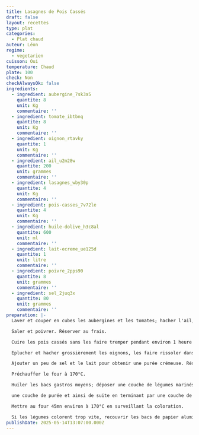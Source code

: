 ```yaml
---
title: Lasagnes de Pois Cassés
draft: false
layout: recettes
type: plat
categories:
  - Plat chaud
auteur: Léon
regime:
  - vegetarien
cuisson: Oui
temperature: Chaud
plate: 100
check: Non
checkAlwaysOk: false
ingredients:
  - ingredient: aubergine_7sk3a5
    quantite: 8
    unit: Kg
    commentaire: ''
  - ingredient: tomate_ibtbnq
    quantite: 8
    unit: Kg
    commentaire: ''
  - ingredient: oignon_rtavky
    quantite: 1
    unit: Kg
    commentaire: ''
  - ingredient: ail_u2m28w
    quantite: 200
    unit: grammes
    commentaire: ''
  - ingredient: lasagnes_wby30p
    quantite: 4
    unit: Kg
    commentaire: ''
  - ingredient: pois-casses_7v72le
    quantite: 4
    unit: Kg
    commentaire: ''
  - ingredient: huile-dolive_h3c8al
    quantite: 600
    unit: ml
    commentaire: ''
  - ingredient: lait-ecreme_ue125d
    quantite: 1
    unit: litre
    commentaire: ''
  - ingredient: poivre_2pps90
    quantite: 8
    unit: grammes
    commentaire: ''
  - ingredient: sel_2juq3x
    quantite: 80
    unit: grammes
    commentaire: ''
preparation: |-
  Laver et couper en cubes les aubergines et les tomates; hacher l'ail, mélanger le tout avec la moitié de l'huile d'olive

  Saler et poivrer. Réserver au frais.

  Cuire les pois cassés sans les faire tremper pendant environ 1 heure en enlevant l'écume régulièrement.

  Eplucher et hacher grossièrement les oignons, les faire rissoler dans le reste d'huile d'olive et ajouter les pois cassés.

  Ajouter un peu de sel et le lait pour obtenir une purée crémeuse. Réserver au chaud.

  Préchauffer le four à 170°C.

  Huiler les bacs gastros moyens; déposer une couche de légumes marinés puis une couche de pâte à lasagne puis

  une couche de purée et ainsi de suite en terminant par une couche de légumes qui apportera une texture grillée.

  Mettre au four 45mn environ à 170°C en surveillant la coloration.

  Si les légumes colorent trop vite, recouvrir les bacs de papier aluminium ou sulfurisé et poursuivre la cuisson.
publishDate: 2025-05-14T13:07:00.000Z
---
```

